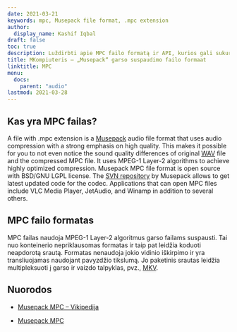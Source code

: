 ```yaml
---
date: 2021-03-21
keywords: mpc, Musepack file format, .mpc extension
author:
  display_name: Kashif Iqbal
draft: false
toc: true
description: Luždirbti apie MPC failo formatą ir API, kurios gali sukurti ir atidaryti MPC failąs.
title: MKompiuteris – „Musepack“ garso suspaudimo failo formaat
linktitle: MPC
menu:
  docs:
    parent: "audio"
lastmod: 2021-03-28
---
```


## Kas yra MPC failas?

A file with .mpc extension is a [Musepack](https://musepack.net/) audio file format that uses audio compression with a strong emphasis on high quality. This makes it possible for you to not even notice the sound quality differences of original [WAV](/audio/wav/) file and the compressed MPC file. It uses MPEG-1 Layer-2 algorithms to achieve highly optimized compression. Musepack MPC file format is open source with BSD/GNU LGPL license. The [SVN repository](http://svn.musepack.net/) by Musepack allows to get latest updated code for the codec. Applications that can open MPC files include VLC Media Player, JetAudio, and Winamp in addition to several others.

## MPC failo formatas

MPC failas naudoja MPEG-1 Layer-2 algoritmus garso failams suspausti. Tai nuo konteinerio nepriklausomas formatas ir taip pat leidžia koduoti neapdorotą srautą. Formatas nenaudoja jokio vidinio iškirpimo ir yra transliuojamas naudojant pavyzdžio tikslumą. Jo paketinis srautas leidžia multipleksuoti į garso ir vaizdo talpyklas, pvz., [MKV](/video/mkv/).

## Nuorodos

* [Musepack MPC – Vikipedija](https://en.wikipedia.org/wiki/Musepack)

* [Musepack MPC](https://musepack.net/)


